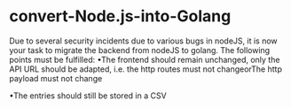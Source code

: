 # convert-Node.js-into-Golang

Due to several security incidents due to various bugs in nodeJS, it is now your task to migrate the backend from nodeJS to golang. The following points must be fulfilled: 
•The frontend should remain unchanged, only the API URL should be adapted, i.e. the http routes must not changeorThe http payload must not change

•The entries should still be stored in a CSV
